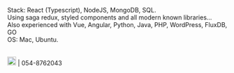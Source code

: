 Stack: React (Typescript), NodeJS, MongoDB, SQL.<br/>
Using saga redux, styled components and all modern known libraries...<br/>
Also experienced with Vue, Angular, Python, Java, PHP, WordPress,  FluxDB, GO<br/>
OS: Mac, Ubuntu.<br/><br/>

<a href="https://twitter.com/DavidMaromIl" target="_blank"><img src="https://www.pngkey.com/png/full/2-27646_twitter-logo-png-transparent-background-logo-twitter-png.png" alt="Twitter" width="20px"></a> | 054-8762043
